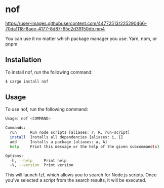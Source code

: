 # nof

https://user-images.githubusercontent.com/44772513/225290466-70da1118-8aee-4177-8d87-65c2d39150db.mp4


You can use it no matter which package manager you use: Yarn, npm, or pnpm
## Installation

To install nof, run the following command:
```bash
$ cargo install nof
```

## Usage

To use nof, run the following command:
```bash
Usage: nof <COMMAND>

Commands:
  run      Run node scripts [aliases: r, R, run-script]
  install  Installs all dependencies [aliases: i, I]
  add      Installs a package [aliases: a, A]
  help     Print this message or the help of the given subcommand(s)

Options:
  -h, --help     Print help
  -V, --version  Print version

```

This will launch fzf, which allows you to search for Node.js scripts. Once you've selected a script from the search results, it will be executed.


